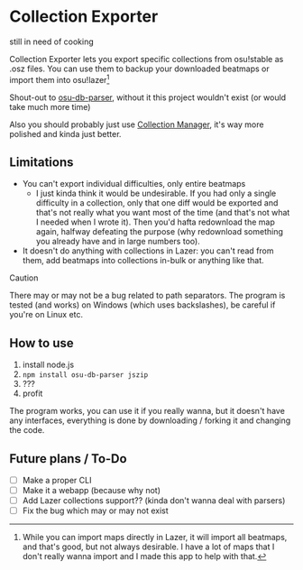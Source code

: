 # Collection Exporter
still in need of cooking

Collection Exporter lets you export specific collections from osu!stable as .osz files. You can use them to backup your downloaded beatmaps or import them into osu!lazer[^1]

[^1]: While you can import maps directly in Lazer, it will import all beatmaps, and that's good, but not always desirable. I have a lot of maps that I don't really wanna import and I made this app to help with that. 

Shout-out to [osu-db-parser](https://github.com/KotRikD/osu-db-parser), without it this project wouldn't exist (or would take much more time)

Also you should probably just use [Collection Manager](https://github.com/Piotrekol/CollectionManager), it's way more polished and kinda just better.

## Limitations

- You can't export individual difficulties, only entire beatmaps
    - I just kinda think it would be undesirable. If you had only a single difficulty in a collection, only that one diff would be exported and that's not really what you want most of the time (and that's not what I needed when I wrote it). Then you'd hafta redownload the map again, halfway defeating the purpose (why redownload something you already have and in large numbers too). 
- It doesn't do anything with collections in Lazer: you can't read from them, add beatmaps into collections in-bulk or anything like that.
> [!CAUTION]
> There may or may not be a bug related to path separators. The program is tested (and works) on Windows (which uses backslashes), be careful if you're on Linux etc.

## How to use
1. install node.js
2. `npm install osu-db-parser jszip`
3. ???
4. profit

The program works, you can use it if you really wanna, but it doesn't have any interfaces, everything is done by downloading / forking it and changing the code.

## Future plans / To-Do
- [ ] Make a proper CLI
- [ ] Make it a webapp (because why not)
- [ ] Add Lazer collections support?? (kinda don't wanna deal with parsers)
- [ ] Fix the bug which may or may not exist
